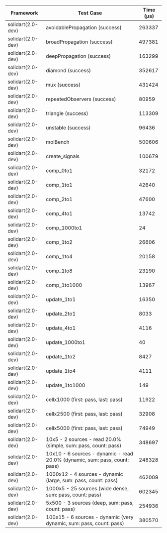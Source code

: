 | Framework | Test Case | Time (μs) |
| --- | --- | --- |
| solidart(2.0-dev) | avoidablePropagation (success) | 263337 |
| solidart(2.0-dev) | broadPropagation (success) | 497381 |
| solidart(2.0-dev) | deepPropagation (success) | 163299 |
| solidart(2.0-dev) | diamond (success) | 352617 |
| solidart(2.0-dev) | mux (success) | 431424 |
| solidart(2.0-dev) | repeatedObservers (success) | 80959 |
| solidart(2.0-dev) | triangle (success) | 113309 |
| solidart(2.0-dev) | unstable (success) | 96436 |
| solidart(2.0-dev) | molBench | 500606 |
| solidart(2.0-dev) | create_signals | 100679 |
| solidart(2.0-dev) | comp_0to1 | 32172 |
| solidart(2.0-dev) | comp_1to1 | 42640 |
| solidart(2.0-dev) | comp_2to1 | 47600 |
| solidart(2.0-dev) | comp_4to1 | 13742 |
| solidart(2.0-dev) | comp_1000to1 | 24 |
| solidart(2.0-dev) | comp_1to2 | 26606 |
| solidart(2.0-dev) | comp_1to4 | 20158 |
| solidart(2.0-dev) | comp_1to8 | 23190 |
| solidart(2.0-dev) | comp_1to1000 | 13967 |
| solidart(2.0-dev) | update_1to1 | 16350 |
| solidart(2.0-dev) | update_2to1 | 8033 |
| solidart(2.0-dev) | update_4to1 | 4116 |
| solidart(2.0-dev) | update_1000to1 | 40 |
| solidart(2.0-dev) | update_1to2 | 8427 |
| solidart(2.0-dev) | update_1to4 | 4111 |
| solidart(2.0-dev) | update_1to1000 | 149 |
| solidart(2.0-dev) | cellx1000 (first: pass, last: pass) | 11922 |
| solidart(2.0-dev) | cellx2500 (first: pass, last: pass) | 32908 |
| solidart(2.0-dev) | cellx5000 (first: pass, last: pass) | 74949 |
| solidart(2.0-dev) | 10x5 - 2 sources - read 20.0% (simple, sum: pass, count: pass) | 348697 |
| solidart(2.0-dev) | 10x10 - 6 sources - dynamic - read 20.0% (dynamic, sum: pass, count: pass) | 248328 |
| solidart(2.0-dev) | 1000x12 - 4 sources - dynamic (large, sum: pass, count: pass) | 462009 |
| solidart(2.0-dev) | 1000x5 - 25 sources (wide dense, sum: pass, count: pass) | 602345 |
| solidart(2.0-dev) | 5x500 - 3 sources (deep, sum: pass, count: pass) | 254936 |
| solidart(2.0-dev) | 100x15 - 6 sources - dynamic (very dynamic, sum: pass, count: pass) | 380570 |
